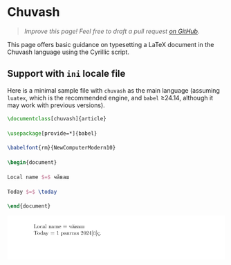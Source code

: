 # Chuvash

<blockquote>
  <p><em>Improve this page! Feel free to draft a pull request <a href="https://github.com/latex3/babel/tree/docs/docs">on GitHub</a></em>.</p>
</blockquote>

This page offers basic guidance on typesetting a LaTeX document in the
Chuvash language using the Cyrillic script.

## Support with `ini` locale file

Here is a minimal sample file with `chuvash` as the main language
(assuming `luatex`, which is the recommended engine, and `babel` ≥24.14,
although it may work with previous versions).

```tex
\documentclass[chuvash]{article}

\usepackage[provide=*]{babel}

\babelfont{rm}{NewComputerModern10}

\begin{document}

Local name $=$ чӑваш

Today $=$ \today

\end{document}
```

![](../media/locale-chuvash.png)